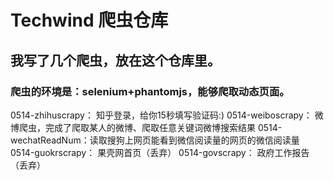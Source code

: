 # Techwind 爬虫仓库
## 我写了几个爬虫，放在这个仓库里。

### 爬虫的环境是：selenium+phantomjs，能够爬取动态页面。 
0514-zhihuscrapy： 知乎登录，给你15秒填写验证码:) 
0514-weiboscrapy： 微博爬虫，完成了爬取某人的微博、爬取任意关键词微博搜索结果 
0514-wechatReadNum：读取搜狗上网页能看到微信阅读量的网页的微信阅读量 
0514-guokrscrapy： 果壳网首页（丢弃） 
0514-govscrapy： 政府工作报告（丢弃）
